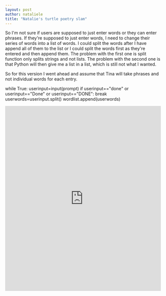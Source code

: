 ```yaml
---
layout: post
author: nataliele
title: "Natalie's turtle poetry slam"
---
```


So I'm not sure if users are supposed to just enter words or they can enter phrases. If they're supposed to just enter words, I need to change their series of words into a list of words. I could split the words after I have append all of them to the list or I could split the words first as they're entered and then append them. The problem with the first one is split function only splits strings and not lists. The problem with the second one is that Python will then give me a list in a list, which is still not what I wanted.

So for this version I went ahead and assume that Tina will take phrases and not individual words for each entry.

while True:
  userinput=input(prompt)
  if userinput=="done" or userinput=="Done" or userinput=="DONE":
    break
  userwords=userinput.split()
  wordlist.append(userwords)

<iframe src="https://trinket.io/embed/python/1c51564c33" width="100%" height="600" frameborder="0" marginwidth="0" marginheight="0" allowfullscreen></iframe>
